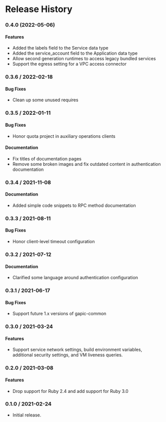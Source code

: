 # Release History

### 0.4.0 (2022-05-06)

#### Features

* Added the labels field to the Service data type
* Added the service_account field to the Application data type
* Allow second generation runtimes to access legacy bundled services
* Support the egress setting for a VPC access connector

### 0.3.6 / 2022-02-18

#### Bug Fixes

* Clean up some unused requires

### 0.3.5 / 2022-01-11

#### Bug Fixes

* Honor quota project in auxiliary operations clients

#### Documentation

* Fix titles of documentation pages
* Remove some broken images and fix outdated content in authentication documentation

### 0.3.4 / 2021-11-08

#### Documentation

* Added simple code snippets to RPC method documentation

### 0.3.3 / 2021-08-11

#### Bug Fixes

* Honor client-level timeout configuration

### 0.3.2 / 2021-07-12

#### Documentation

* Clarified some language around authentication configuration

### 0.3.1 / 2021-06-17

#### Bug Fixes

* Support future 1.x versions of gapic-common

### 0.3.0 / 2021-03-24

#### Features

* Support service network settings, build environment variables, additional security settings, and VM liveness queries.

### 0.2.0 / 2021-03-08

#### Features

* Drop support for Ruby 2.4 and add support for Ruby 3.0

### 0.1.0 / 2021-02-24

* Initial release.
